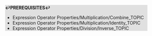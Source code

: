 <div style="margin:2em; background-color: #e0e0e0;">

<strong>↩PREREQUISITES↩</strong>

 * Expression Operator Properties/Multiplication/Combine_TOPIC
 * Expression Operator Properties/Multiplication/Identity_TOPIC
 * Expression Operator Properties/Division/Inverse_TOPIC

</div>

